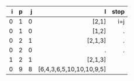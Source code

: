 i | p | j | l | stop  
---: | ---: | ---: | ---: | ---:  
0 | 1 | 0 | [2,1] | i=j  
0 | 1 | 0 | [1,2] | .  
0 | 2 | 1 | [2,1,3] | .  
0 | 2 | 0 | . | .  
1 | 2 | 1 | [2,1,3]  
0 | 9 | 8 | [6,4,3,6,5,10,10,10,9,5]  
